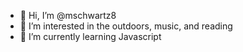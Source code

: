 - 👋 Hi, I’m @mschwartz8
- 👀 I’m interested in the outdoors, music, and reading
- 🌱 I’m currently learning Javascript



<!---
mschwartz8/mschwartz8 is a ✨ special ✨ repository because its `README.md` (this file) appears on your GitHub profile.
You can click the Preview link to take a look at your changes.
--->
